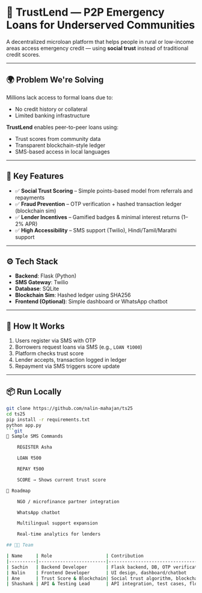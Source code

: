 # 💸 TrustLend — P2P Emergency Loans for Underserved Communities

A decentralized microloan platform that helps people in rural or low-income areas access emergency credit — using **social trust** instead of traditional credit scores.

---

## 🌍 Problem We're Solving

Millions lack access to formal loans due to:
- No credit history or collateral
- Limited banking infrastructure

**TrustLend** enables peer-to-peer loans using:
- Trust scores from community data
- Transparent blockchain-style ledger
- SMS-based access in local languages

---

## 🔑 Key Features

- ✅ **Social Trust Scoring** – Simple points-based model from referrals and repayments
- ✅ **Fraud Prevention** – OTP verification + hashed transaction ledger (blockchain sim)
- ✅ **Lender Incentives** – Gamified badges & minimal interest returns (1–2% APR)
- ✅ **High Accessibility** – SMS support (Twilio), Hindi/Tamil/Marathi support

---

## ⚙️ Tech Stack

- **Backend**: Flask (Python)
- **SMS Gateway**: Twilio
- **Database**: SQLite
- **Blockchain Sim**: Hashed ledger using SHA256
- **Frontend (Optional)**: Simple dashboard or WhatsApp chatbot

---

## 🧪 How It Works

1. Users register via SMS with OTP
2. Borrowers request loans via SMS (e.g., `LOAN ₹1000`)
3. Platform checks trust score
4. Lender accepts, transaction logged in ledger
5. Repayment via SMS triggers score update

---

## 📦 Run Locally

```bash
git clone https://github.com/nalin-mahajan/ts25
cd ts25
pip install -r requirements.txt
python app.py
```git 
📲 Sample SMS Commands

    REGISTER Asha

    LOAN ₹500

    REPAY ₹500

    SCORE → Shows current trust score

🔮 Roadmap

    NGO / microfinance partner integration

    WhatsApp chatbot

    Multilingual support expansion

    Real-time analytics for lenders

## 👨‍💻 Team

| Name     | Role                    | Contribution                              |
|----------|-------------------------|-------------------------------------------|
| Sachin   | Backend Developer       | Flask backend, DB, OTP verification       |
| Nalin    | Frontend Developer      | UI design, dashboard/chatbot              |
| Ane      | Trust Score & Blockchain| Social trust algorithm, blockchain sim    |
| Shashank | API & Testing Lead      | API integration, test cases, flow testing |
